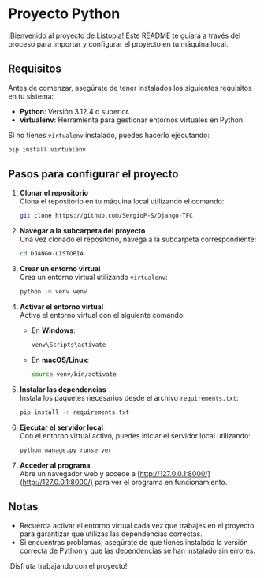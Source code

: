 # Proyecto Python

¡Bienvenido al proyecto de Listopia! Este README te guiará a través del proceso para importar y configurar el proyecto en tu máquina local.

## Requisitos

Antes de comenzar, asegúrate de tener instalados los siguientes requisitos en tu sistema:

- **Python**: Versión 3.12.4 o superior.
- **virtualenv**: Herramienta para gestionar entornos virtuales en Python.

Si no tienes `virtualenv` instalado, puedes hacerlo ejecutando:

```bash
pip install virtualenv
```

## Pasos para configurar el proyecto

1. **Clonar el repositorio**  
   Clona el repositorio en tu máquina local utilizando el comando:

   ```bash
   git clone https://github.com/SergioP-S/Django-TFC
   ```

2. **Navegar a la subcarpeta del proyecto**  
   Una vez clonado el repositorio, navega a la subcarpeta correspondiente:

   ```bash
   cd DJANGO-LISTOPIA
   ```

3. **Crear un entorno virtual**  
   Crea un entorno virtual utilizando `virtualenv`:

   ```bash
   python -m venv venv
   ```

4. **Activar el entorno virtual**  
   Activa el entorno virtual con el siguiente comando:

   - En **Windows**:

     ```bash
     venv\Scripts\activate
     ```

   - En **macOS/Linux**:

     ```bash
     source venv/bin/activate
     ```

5. **Instalar las dependencias**  
   Instala los paquetes necesarios desde el archivo `requirements.txt`:

   ```bash
   pip install -r requirements.txt
   ```

6. **Ejecutar el servidor local**  
   Con el entorno virtual activo, puedes iniciar el servidor local utilizando:

   ```bash
   python manage.py runserver
   ```

7. **Acceder al programa**  
   Abre un navegador web y accede a [http://127.0.0.1:8000/](http://127.0.0.1:8000/) para ver el programa en funcionamiento.

## Notas

- Recuerda activar el entorno virtual cada vez que trabajes en el proyecto para garantizar que utilizas las dependencias correctas.
- Si encuentras problemas, asegúrate de que tienes instalada la versión correcta de Python y que las dependencias se han instalado sin errores.

¡Disfruta trabajando con el proyecto!
